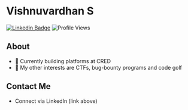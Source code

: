 # Vishnuvardhan S

[![Linkedin Badge](https://img.shields.io/badge/-@vishnuvardhan--kumar-blue?style=flat-square&logo=Linkedin&logoColor=white&link=https://www.linkedin.com/in/vishnuvardhan-kumar/)](https://www.linkedin.com/in/vishnuvardhan-kumar/) 
![Profile Views](https://komarev.com/ghpvc/?username=vishnuvardhan-kumar&style=flat-square)

## About
- 💼 Currently building platforms at CRED
- 🚀 My other interests are CTFs, bug-bounty programs and code golf

## Contact Me
- Connect via LinkedIn (link above)
